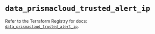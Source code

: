 # `data_prismacloud_trusted_alert_ip`

Refer to the Terraform Registry for docs: [`data_prismacloud_trusted_alert_ip`](https://registry.terraform.io/providers/paloaltonetworks/prismacloud/1.7.0/docs/data-sources/trusted_alert_ip).
